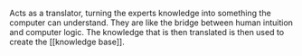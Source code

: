 Acts as a translator, turning the experts knowledge into something the computer can understand.
They are like the bridge between human intuition and computer logic.
The knowledge that is then translated is then used to create the [[knowledge base]].